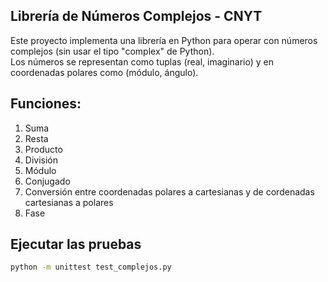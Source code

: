 ## Librería de Números Complejos - CNYT

Este proyecto implementa una librería en Python para operar con números complejos (sin usar el tipo "complex" de Python).  
Los números se representan como tuplas (real, imaginario) y en coordenadas polares como (módulo, ángulo).

## Funciones:
1. Suma
2. Resta
3. Producto
4. División
5. Módulo
6. Conjugado
7. Conversión entre coordenadas polares a cartesianas y de cordenadas cartesianas a polares
8. Fase

## Ejecutar las pruebas
```bash
python -m unittest test_complejos.py
